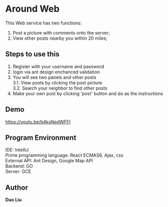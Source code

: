# Around Web
This Web service has two functions:
  1. Post a picture with comments onto the server;  
  2. View other posts nearby you within 20 miles;  

## Steps to use this
1.  Register with your username and password  
2.  login via ant design enchanced validation  
3.  You will see two panels and other posts  
        3.1. View posts by clicking the post picture  
        3.2. Search your neighbor to find other posts  
4.  Make your own post by clicking 'post' button and do as the instructions  

## Demo
https://youtu.be/b4ksNedWFFI

## Program Environment
IDE: IntelliJ  
Prime programming language: React ECMAS6, Ajax, css  
External API: Ant Design, Google Map API  
Backend: GO  
Server: GCE  

## Author
**Duo Liu**
